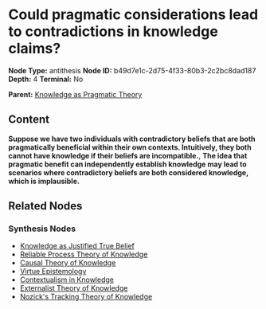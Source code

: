 # Could pragmatic considerations lead to contradictions in knowledge claims?

**Node Type:** antithesis
**Node ID:** b49d7e1c-2d75-4f33-80b3-2c2bc8dad187
**Depth:** 4
**Terminal:** No

**Parent:** [Knowledge as Pragmatic Theory](knowledge-as-pragmatic-theory-synthesis-0f2a662c-ba38-4203-bcd0-be57a67312d0.md)

## Content

**Suppose we have two individuals with contradictory beliefs that are both pragmatically beneficial within their own contexts. Intuitively, they both cannot have knowledge if their beliefs are incompatible.**, **The idea that pragmatic benefit can independently establish knowledge may lead to scenarios where contradictory beliefs are both considered knowledge, which is implausible.**

## Related Nodes

### Synthesis Nodes

- [Knowledge as Justified True Belief](knowledge-as-justified-true-belief-synthesis-9fa4db49-3e63-441d-8942-3a9e8d6aefbf.md)
- [Reliable Process Theory of Knowledge](reliable-process-theory-of-knowledge-synthesis-c29c797f-7b5e-48af-bd0c-dd77cb34c33f.md)
- [Causal Theory of Knowledge](causal-theory-of-knowledge-synthesis-44c0878b-0cc0-47a9-864d-77a057519195.md)
- [Virtue Epistemology](virtue-epistemology-synthesis-679f0201-620d-4b93-a990-44df831a6e1f.md)
- [Contextualism in Knowledge](contextualism-in-knowledge-synthesis-6925f6f3-f4e9-4bce-bc8d-80ea48d5f01a.md)
- [Externalist Theory of Knowledge](externalist-theory-of-knowledge-synthesis-d6e150cc-dad2-4d97-961e-cf0a2b047966.md)
- [Nozick's Tracking Theory of Knowledge](nozicks-tracking-theory-of-knowledge-synthesis-c07844b6-be97-46b5-bd03-dde28ab7e3f8.md)
